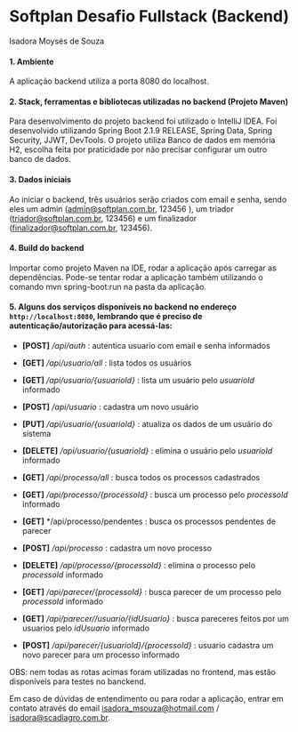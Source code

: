 # Softplan Desafio Fullstack (Backend)

Isadora Moysés de Souza

#### 1. Ambiente

A aplicação backend utiliza a porta 8080 do localhost.

#### 2. Stack, ferramentas e bibliotecas utilizadas no backend (Projeto Maven)

Para desenvolvimento do projeto backend foi utilizado o IntelliJ IDEA.
Foi desenvolvido utilizando Spring Boot 2.1.9 RELEASE, Spring Data, Spring Security, JJWT, DevTools.
O projeto utiliza Banco de dados em memória H2, escolha feita por praticidade por não precisar configurar um outro banco de dados.

#### 3. Dados iniciais

Ao iniciar o backend, três usuários serão criados com email e senha, sendo eles um admin (admin@softplan.com.br, 123456 ), um triador (triador@softplan.com.br, 123456) e um finalizador (finalizador@softplan.com.br, 123456).

#### 4. Build do backend
Importar como projeto Maven na IDE, rodar a aplicação após carregar as dependências.
Pode-se tentar rodar a aplicação também utilizando o comando mvn spring-boot:run na pasta da aplicação.


#### 5. Alguns dos serviços disponíveis no backend no endereço ```http://localhost:8080```, lembrando que é preciso de autenticação/autorização para acessá-las:

- **[POST]** */api/auth* : autentica usuario com email e senha informados

- **[GET]** */api/usuario/all* : lista todos os usuários
- **[GET]** */api/usuario/{usuarioId}* : lista um usuário pelo *usuarioId* informado
- **[POST]** */api/usuario* : cadastra um novo usuário
- **[PUT]** */api/usuario/{usuarioId}* : atualiza os dados de um usuário do sistema
- **[DELETE]** */api/usuario/{usuarioId}* : elimina o usuário pelo *usuarioId* informado


- **[GET]** */api/processo/all* : busca todos os processos cadastrados
- **[GET]** */api/processo/{processoId}* : busca um processo pelo *processoId* informado
- **[GET]** */api/processo/pendentes : busca os processos pendentes de parecer
- **[POST]** */api/processo* : cadastra um novo processo
- **[DELETE]** */api/processo/{processoId}* : elimina o processo pelo *processoId* informado


- **[GET]** */api/parecer/{processoId}* : busca parecer de um processo pelo *processoId* informado
- **[GET]** */api/parecer//usuario/{idUsuario}* : busca pareceres feitos por um usuarios pelo *idUsuario* informado
- **[POST]** */api/parecer/{usuarioId}/{processoId}* : usuario cadastra um novo parecer para um processo informado

OBS: nem todas as rotas acimas foram utilizadas no frontend, mas estão disponíveis para testes no banckend.

Em caso de dúvidas de entendimento ou para rodar a aplicação, entrar em contato através do email isadora_msouza@hotmail.com / isadora@scadiagro.com.br.
